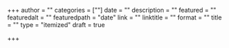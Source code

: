 +++
author = ""
categories = [""]
date = ""
description = ""
featured = ""
featuredalt = ""
featuredpath = "date"
link = ""
linktitle = ""
format = ""
title = ""
type = "itemized"
draft = true

+++
